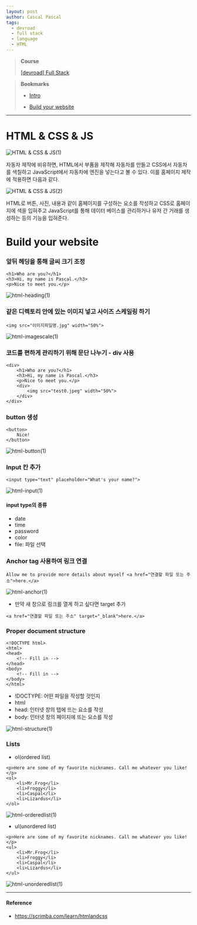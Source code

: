 ```yaml
---
layout: post
author: Cascal Pascal
tags:
  - devroad
  - full stack
  - language
  - HTML
---
```


>**Course**
>
>[[devroad] Full Stack](https://cascalpascal.github.io/devroad-full-stack)

>**Bookmarks**
>
>- [Intro](#html-&-css-&-js)
>
>- [Build your website](#build-your-website)

---


# HTML & CSS & JS

![HTML & CSS & JS(1)](https://github.com/cascalpascal/cascalpascal.github.io/blob/master/assets/images/favicon/Pasted%20image%2020240312144718.png?raw=true)

자동차 제작에 비유하면, HTML에서 부품을 제작해 자동차를 만들고 CSS에서 자동차를 색칠하고 JavaScript에서 자동차에 엔진을 넣는다고 볼 수 있다.
이를 홈페이지 제작에 적용하면 다음과 같다.

![HTML & CSS & JS(2)](https://github.com/cascalpascal/cascalpascal.github.io/blob/master/assets/images/favicon/Pasted%20image%2020240312144905.png?raw=true)

HTML로 버튼, 사진, 내용과 같이 홈페이지를 구성하는 요소를 작성하고 CSS로 홈페이지에 색을 입혀주고 JavaScript를 통해 데이터 베이스를 관리하거나 유저 간 거래를 생성하는 등의 기능을 입혀준다.



# Build your website



### 앞뒤 헤딩을 통해 글씨 크기 조정

```
<h1>Who are you?</h1>  
<h3>Hi, my name is Pascal.</h3>  
<p>Nice to meet you.</p>
```

![html-heading(1)](https://github.com/cascalpascal/cascalpascal.github.io/blob/master/assets/images/favicon/Pasted%20image%2020240312163529.png?raw=true)



### 같은 디렉토리 안에 있는 이미지 넣고 사이즈 스케일링 하기

```
<img src="이미지파일명.jpg" width="50%">
```

![html-imagescale(1)](https://github.com/cascalpascal/cascalpascal.github.io/blob/master/assets/images/favicon/Pasted%20image%2020240312163500.png?raw=true)



### 코드를 편하게 관리하기 위해 문단 나누기 - div 사용

```
<div>  
    <h1>Who are you?</h1>  
    <h3>Hi, my name is Pascal.</h3>  
    <p>Nice to meet you.</p>  
    <div>
	    <img src="test0.jpeg" width="50%">  
    </div>
</div>
```


### button 생성

```
<button>  
    Nice!  
</button>
```

![html-button(1)](https://github.com/cascalpascal/cascalpascal.github.io/blob/master/assets/images/favicon/Pasted%20image%2020240312163434.png?raw=true)


### Input 칸 추가

```
<input type="text" placeholder="What's your name?">
```

![html-input(1)](https://github.com/cascalpascal/cascalpascal.github.io/blob/master/assets/images/favicon/Pasted%20image%2020240312163336.png?raw=true)

#### input type의 종류
- date
- time
- password
- color
- file: 파일 선택


### Anchor tag 사용하여 링크 연결

```
Allow me to provide more details about myself <a href="연결할 파일 또는 주소">here.</a>
```

![html-anchor(1)](https://github.com/cascalpascal/cascalpascal.github.io/blob/master/assets/images/favicon/Pasted%20image%2020240312165717.png?raw=true)

- 만약 새 창으로 링크를 열게 하고 싶다면 target 추가

```
<a href="연결할 파일 또는 주소" target="_blank">here.</a>
```



### Proper document structure

```
<!DOCTYPE html>  
<html>  
<head>  
	<!-- Fill in -->
</head>  
<body>  
	<!-- Fill in -->
</body>  
</html>
```

- !DOCTYPE: 어떤 파일을 작성할 것인지
- html
- head: 인터넷 창의 탭에 뜨는 요소를 작성
- body: 인터넷 창의 페이지에 뜨는 요소를 작성

![html-structure(1)](https://github.com/cascalpascal/cascalpascal.github.io/assets/133131020/22a27a2c-b895-468a-a8ad-17c2d770916f)



### Lists

- ol(ordered list)

```
<p>Here are some of my favorite nicknames. Call me whatever you like!</p>  
<ol>  
    <li>Mr.Frog</li>  
    <li>Froggy</li>  
    <li>Caspal</li>  
    <li>Lizardus</li>  
</ol>
```

![html-orderedlist(1)](https://github.com/cascalpascal/cascalpascal.github.io/blob/master/assets/images/favicon/Pasted%20image%2020240312163500.png?raw=true)

- ul(unordered list)

```
<p>Here are some of my favorite nicknames. Call me whatever you like!</p>  
<ul>  
    <li>Mr.Frog</li>  
    <li>Froggy</li>  
    <li>Caspal</li>  
    <li>Lizardus</li>  
</ul>
```

![html-unorderedlist(1)](https://github.com/cascalpascal/cascalpascal.github.io/blob/master/assets/images/favicon/Pasted%20image%2020240312174234.png?raw=true)






---

#### Reference

-  https://scrimba.com/learn/htmlandcss
